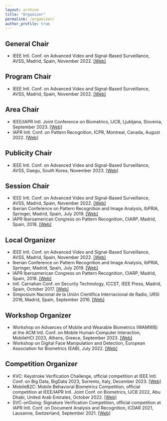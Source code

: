 ```yaml
---
layout: archive
title: "Organizer"
permalink: /organizer/
author_profile: true
---
```



General Chair
-----

- IEEE Intl. Conf. on Advanced Video and Signal-Based Surveillance, AVSS, Madrid, Spain, November 2022. <a href="http://atvs.ii.uam.es/avss2022/">[Web]</a>


Program Chair
-----

- IEEE Intl. Conf. on Advanced Video and Signal-Based Surveillance, AVSS, Madrid, Spain, November 2022. <a href="http://atvs.ii.uam.es/avss2022/">[Web]</a>


Area Chair
-----

- IEEE/IAPR Intl. Joint Conference on Biometrics, IJCB, Ljubljana, Slovenia, September 2023. <a href="https://ijcb2023.ieee-biometrics.org/">[Web]</a>
- IAPR Intl. Conf. on Pattern Recognition, ICPR, Montreal, Canada, August 2022. <a href="https://www.icpr2022.com/">[Web]</a>


Publicity Chair
-----

- IEEE Intl. Conf. on Advanced Video and Signal-Based Surveillance, AVSS, Daegu, South Korea, November 2023. <a href="https://www.avss2023.org/">[Web]</a>


Session Chair
-----

- IEEE Intl. Conf. on Advanced Video and Signal-Based Surveillance, AVSS, Madrid, Spain, November 2022. <a href="http://atvs.ii.uam.es/avss2022/">[Web]</a>
- Iberian Conference on Pattern Recognition and Image Analysis, IbPRIA, Springer, Madrid, Spain, July 2019. <a href="http://www.ibpria.org/2019/">[Web]</a>
- IAPR Iberoamerican Congress on Pattern Recognition, CIARP, Madrid, Spain, 2018. <a href="http://atvs.ii.uam.es/ciarp2018/">[Web]</a> 


Local Organizer
-----

- IEEE Intl. Conf. on Advanced Video and Signal-Based Surveillance, AVSS, Madrid, Spain, November 2022. <a href="http://atvs.ii.uam.es/avss2022/">[Web]</a>
- Iberian Conference on Pattern Recognition and Image Analysis, IbPRIA, Springer, Madrid, Spain, July 2019. <a href="http://www.ibpria.org/2019/">[Web]</a>
- IAPR Iberoamerican Congress on Pattern Recognition, CIARP, Madrid, Spain, 2018. <a href="http://atvs.ii.uam.es/ciarp2018/">[Web]</a> 
- Intl. Carnahan Conf. on Security Technology, ICCST, IEEE Press, Madrid, Spain, October 2017. <a href="http://atvs.ii.uam.es/iccst2017/">[Web]</a>
- Simposium Nacional de la Unión Científica Internacional de Radio, URSI 2016, Madrid, Spain, September 2016. <a href="http://rfcas.eps.uam.es/ursi2016/">[Web]</a>


Workshop Organizer
-----

- Workshop on Advances of Mobile and Wearable Biometrics (WAMWB) at the ACM Intl. Conf. on Mobile Human-Computer Interaction, MobileHCI 2023, Athens, Greece, September 2023. <a href="https://sites.google.com/view/wamwb/home-page">[Web]</a> 
- Workshop on Digital Face Manipulation and Detection, European Association for Biometrics (EAB), July 2022. <a href="https://eab.org/events/program/291">[Web]</a>


Competition Organizer
-----

- KVC: Keystroke Verification Challenge, official competition at IEEE Intl. Conf. on Big Data, BigData 2023, Sorrento, Italy, December 2023. <a href="https://sites.google.com/view/bida-kvc/home">[Web]</a> 
- MobileB2C: Mobile Behavioral Biometrics Competition, official competition at IEEE/IAPR Intl. Joint Conf. on Biometrics, IJCB 2022, Abu Dhabi, United Arab Emirates, October 2022. <a href="https://sites.google.com/view/mobileb2c">[Web]</a>
- SVC-onGoing: Signature Verification Competition, official competition at IAPR Intl. Conf. on Document Analysis and Recognition, ICDAR 2021, Lausanne, Switzerland, September 2021. <a href="https://sites.google.com/view/SVC2021/">[Web]</a>






